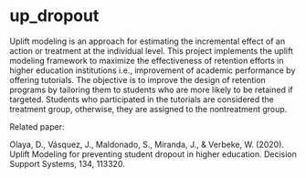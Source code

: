 # up_dropout

Uplift modeling is an approach for estimating the incremental effect of an action or treatment at the individual level. This project implements the uplift modeling framework to maximize the effectiveness of retention efforts in higher education institutions i.e., improvement of academic performance by offering tutorials. The objective is to improve the design of retention programs by tailoring them to students who are more likely to be retained if targeted. Students who participated in the tutorials are considered the treatment group, otherwise, they are assigned to the nontreatment group.

Related paper:

Olaya, D., Vásquez, J., Maldonado, S., Miranda, J., & Verbeke, W. (2020). Uplift Modeling for preventing student dropout in higher education. Decision Support Systems, 134, 113320.
